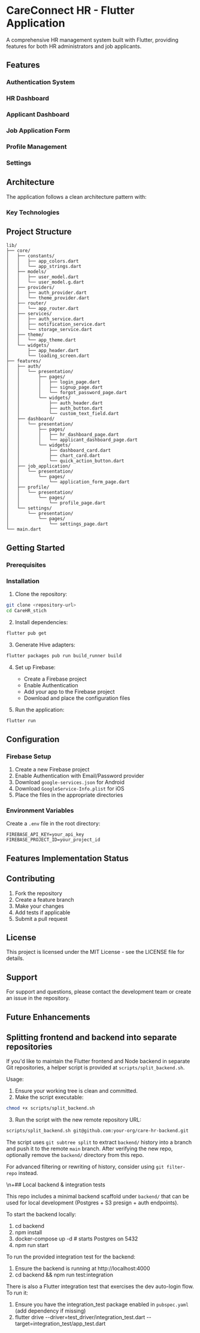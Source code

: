# CareConnect HR - Flutter Application

A comprehensive HR management system built with Flutter, providing features for both HR administrators and job applicants.

## Features

### Authentication System

### HR Dashboard

### Applicant Dashboard

### Job Application Form

### Profile Management

### Settings

## Architecture

The application follows a clean architecture pattern with:


### Key Technologies


## Project Structure

```
lib/
├── core/
│   ├── constants/
│   │   ├── app_colors.dart
│   │   └── app_strings.dart
│   ├── models/
│   │   ├── user_model.dart
│   │   └── user_model.g.dart
│   ├── providers/
│   │   ├── auth_provider.dart
│   │   └── theme_provider.dart
│   ├── router/
│   │   └── app_router.dart
│   ├── services/
│   │   ├── auth_service.dart
│   │   ├── notification_service.dart
│   │   └── storage_service.dart
│   ├── theme/
│   │   └── app_theme.dart
│   └── widgets/
│       ├── app_header.dart
│       └── loading_screen.dart
├── features/
│   ├── auth/
│   │   └── presentation/
│   │       ├── pages/
│   │       │   ├── login_page.dart
│   │       │   ├── signup_page.dart
│   │       │   └── forgot_password_page.dart
│   │       └── widgets/
│   │           ├── auth_header.dart
│   │           ├── auth_button.dart
│   │           └── custom_text_field.dart
│   ├── dashboard/
│   │   └── presentation/
│   │       ├── pages/
│   │       │   ├── hr_dashboard_page.dart
│   │       │   └── applicant_dashboard_page.dart
│   │       └── widgets/
│   │           ├── dashboard_card.dart
│   │           ├── chart_card.dart
│   │           └── quick_action_button.dart
│   ├── job_application/
│   │   └── presentation/
│   │       └── pages/
│   │           └── application_form_page.dart
│   ├── profile/
│   │   └── presentation/
│   │       └── pages/
│   │           └── profile_page.dart
│   └── settings/
│       └── presentation/
│           └── pages/
│               └── settings_page.dart
└── main.dart
```

## Getting Started

### Prerequisites


### Installation

1. Clone the repository:
```bash
git clone <repository-url>
cd CareHR_stich
```

2. Install dependencies:
```bash
flutter pub get
```

3. Generate Hive adapters:
```bash
flutter packages pub run build_runner build
```

4. Set up Firebase:
   - Create a Firebase project
   - Enable Authentication
   - Add your app to the Firebase project
   - Download and place the configuration files

5. Run the application:
```bash
flutter run
```

## Configuration

### Firebase Setup

1. Create a new Firebase project
2. Enable Authentication with Email/Password provider
3. Download `google-services.json` for Android
4. Download `GoogleService-Info.plist` for iOS
5. Place the files in the appropriate directories

### Environment Variables

Create a `.env` file in the root directory:
```
FIREBASE_API_KEY=your_api_key
FIREBASE_PROJECT_ID=your_project_id
```

## Features Implementation Status


## Contributing

1. Fork the repository
2. Create a feature branch
3. Make your changes
4. Add tests if applicable
5. Submit a pull request

## License

This project is licensed under the MIT License - see the LICENSE file for details.

## Support

For support and questions, please contact the development team or create an issue in the repository.

## Future Enhancements

## Splitting frontend and backend into separate repositories

If you'd like to maintain the Flutter frontend and Node backend in separate Git repositories, a helper script is provided at `scripts/split_backend.sh`.

Usage:

1. Ensure your working tree is clean and committed.
2. Make the script executable:

```bash
chmod +x scripts/split_backend.sh
```

3. Run the script with the new remote repository URL:

```bash
scripts/split_backend.sh git@github.com:your-org/care-hr-backend.git
```

The script uses `git subtree split` to extract `backend/` history into a branch and push it to the remote `main` branch. After verifying the new repo, optionally remove the `backend/` directory from this repo.

For advanced filtering or rewriting of history, consider using `git filter-repo` instead.

\n+## Local backend & integration tests

This repo includes a minimal backend scaffold under `backend/` that can be used for local development (Postgres + S3 presign + auth endpoints).

To start the backend locally:

1. cd backend
2. npm install
3. docker-compose up -d   # starts Postgres on 5432
4. npm run start

To run the provided integration test for the backend:

1. Ensure the backend is running at http://localhost:4000
2. cd backend && npm run test:integration

There is also a Flutter integration test that exercises the dev auto-login flow. To run it:

1. Ensure you have the integration_test package enabled in `pubspec.yaml` (add dependency if missing)
2. flutter drive --driver=test_driver/integration_test.dart --target=integration_test/app_test.dart


